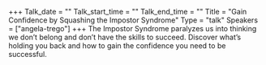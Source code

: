 +++
Talk_date = ""
Talk_start_time = ""
Talk_end_time = ""
Title = "Gain Confidence by Squashing the Impostor Syndrome"
Type = "talk"
Speakers = ["angela-trego"]
+++
The Impostor Syndrome paralyzes us into thinking we don’t belong and don’t have the skills to succeed.  Discover what’s holding you back and how to gain the confidence you need to be successful.
